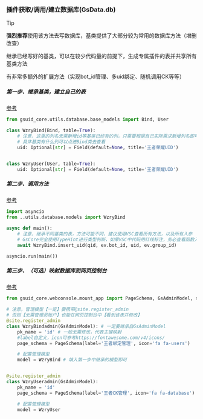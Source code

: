 ### 插件获取/调用/建立数据库(GsData.db)

> [!TIP]
>
> **强烈推荐**使用该方法去写数据库，基类提供了大部分较为常用的数据库方法（增删改查）
> 
> 继承已经写好的基类，可以在较少代码量的前提下，生成专属插件的表并共享所有基类方法
>
> 有非常多额外的扩展方法（实现bot_id管理、多uid绑定、随机调用CK等等）

##### 第一步、继承基类，建立自己的表

[参考](https://github.com/KimigaiiWuyi/WzryUID/blob/main/WzryUID/utils/database/models.py)

```python
from gsuid_core.utils.database.base_models import Bind, User

class WzryBind(Bind, table=True):
    # 注意，这里的列名无需新增id等基类已经有的列，只需要根据自己实际需求新增列名即可
    # 具体基类有什么列可以点进Bind类去查看
    uid: Optional[str] = Field(default=None, title='王者荣耀UID')


class WzryUser(User, table=True):
    uid: Optional[str] = Field(default=None, title='王者荣耀UID')
```

##### 第二步、调用方法

[参考](https://github.com/KimigaiiWuyi/WzryUID/blob/main/WzryUID/wzryuid_user/__init__.py)

```python
import asyncio
from ..utils.database.models import WzryBind

async def main():
    # 注意，继承不同基类的表，方法可能不同，建议使用VSC查看所有方法，以及所有入参
    # GsCore完全使用TypeHint进行类型判断，如果VSC中代码用红线标注，务必查看函数入参，确保修改正确
	await WzryBind.insert_uid(qid, ev.bot_id, uid, ev.group_id)

asyncio.run(main())
```

##### 第三步、（可选）映射数据库到网页控制台

[参考](https://github.com/KimigaiiWuyi/WzryUID/blob/main/WzryUID/utils/database/models.py)

```python
from gsuid_core.webconsole.mount_app import PageSchema, GsAdminModel, site

# 注意，管理模型【一定】要携带@site.register_admin
# 否则【无需管理员账户】也能在网页控制台中【看到该表并修改】
@site.register_admin
class WzryBindadmin(GsAdminModel): # 一定要继承自GsAdminModel
    pk_name = 'id' # 一般无需修改，代表主键映射
    #label自定义，icon可参考https://fontawesome.com/v4/icons/
    page_schema = PageSchema(label='王者绑定管理', icon='fa fa-users')

    # 配置管理模型
    model = WzryBind # 填入第一步中继承的模型即可


@site.register_admin
class WzryUseradmin(GsAdminModel):
    pk_name = 'id'
    page_schema = PageSchema(label='王者CK管理', icon='fa fa-database')

    # 配置管理模型
    model = WzryUser
```

